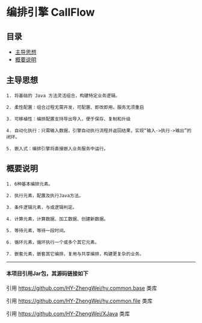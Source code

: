 # 编排引擎 CallFlow



目录
------
* [主导思想](#主导思想)
* [概要说明](#概要说明)




主导思想
------

    1. 将基础的 Java 方法灵活组合，构建特定业务逻辑。

    2. 柔性配置：组合过程无需开发，可配置、即改即用，服务无须重启
    
    3. 可移植性：编排配置支持导出导入，便于保存、复制和升级
    
    4. 自动化执行：只需输入数据，引擎自动执行流程并返回结果，实现“输入->执行->输出”的闭环。
    
    5. 嵌入式：编排引擎将直接嵌入业务服务中运行。
    


概要说明
------

    1. 6种基本编排元素。
    
    2. 执行元素，配置及执行Java方法。
    
    3. 条件逻辑元素，与或逻辑判定。
    
    4. 计算元素，计算数据、加工数据、创建新数据。
    
    5. 等待元素，等待一段时间。
    
    6. 循环元素，循环执行一个或多个其它元素。
    
    7. 嵌套元素，嵌套其它编排，复用与共享编排，构建更复杂的业务。



---
#### 本项目引用Jar包，其源码链接如下
引用 https://github.com/HY-ZhengWei/hy.common.base 类库

引用 https://github.com/HY-ZhengWei/hy.common.file 类库

引用 https://github.com/HY-ZhengWei/XJava 类库